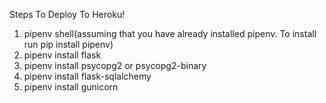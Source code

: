 Steps To Deploy To Heroku!

1. pipenv shell(assuming that you have already installed pipenv. To install run pip install pipenv)
2. pipenv install flask
3. pipenv install psycopg2 or psycopg2-binary
4. pipenv install flask-sqlalchemy
5. pipenv install gunicorn